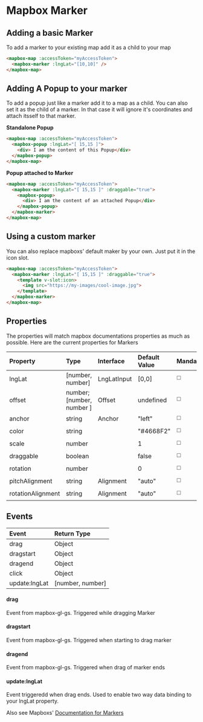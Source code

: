 # Mapbox Marker

## Adding a basic Marker

To add a marker to your existing map add it as a child to your map
```html
<mapbox-map :accessToken="myAccessToken">
  <mapbox-marker :lngLat="[10,10]" />
</mapbox-map>
```

## Adding A Popup to your marker
To add a popup just like a marker add it to a map as a child. You can also set it as the child of a marker. In that case it will ignore it's coordinates and attach itsself to that marker.

**Standalone Popup**
```html
<mapbox-map :accessToken="myAccessToken">
  <mapbox-popup :lngLat="[ 15,15 ]">
    <div> I am the content of this Popup</div>
  </mapbox-popup>
</mapbox-map>
```

**Popup attached to Marker**
```html
<mapbox-map :accessToken="myAccessToken">
  <mapbox-marker :lngLat="[ 15,15 ]" :draggable="true">
    <mapbox-popup>
      <div> I am the content of an attached Popup</div>
    </mapbox-popup>
  </mapbox-marker>
</mapbox-map>
```

## Using a custom marker
You can also replace mapboxs' default maker by your own. Just put it in the icon slot.
```html
<mapbox-map :accessToken="myAccessToken">
  <mapbox-marker :lngLat="[ 15,15 ]" :draggable="true">
    <template v-slot:icon>
      <img src="https://my-images/cool-image.jpg">
    </template>
  </mapbox-marker>
</mapbox-map>
```

## Properties

The properties will match mapbox documentations properties as much as possible. Here are the current properties for Markers

| Property          | Type                      | Interface   | Default Value | Mandatiry             | Reactive              |
| :---------------- | :------------------------ | :---------- | :------------ | --------------------- | --------------------- |
| lngLat            | [number, number]          | LngLatInput | [0,0]         | :white_medium_square: | :white_check_mark:    |
| offset            | number; [number, number ] | Offset      | undefined     | :white_medium_square: | :white_check_mark:    |
| anchor            | string                    | Anchor      | "left"        | :white_medium_square: | :white_medium_square: |
| color             | string                    |             | "#4668F2"     | :white_medium_square: | :white_check_mark:    |
| scale             | number                    |             | 1             | :white_medium_square: | :white_check_mark:    |
| draggable         | boolean                   |             | false         | :white_medium_square: | :white_check_mark:    |
| rotation          | number                    |             | 0             | :white_medium_square: | :white_check_mark:    |
| pitchAlignment    | string                    | Alignment   | "auto"        | :white_medium_square: | :white_check_mark:    |
| rotationAlignment | string                    | Alignment   | "auto"        | :white_medium_square: | :white_check_mark:    |


## Events

| Event         | Return Type      |
| :------------ | :--------------- |
| drag          | Object           |
| dragstart     | Object           |
| dragend       | Object           |
| click         | Object           |
| update:lngLat | [number, number] |

#### drag
Event from mapbox-gl-gs. Triggered while dragging Marker

#### dragstart
Event from mapbox-gl-gs. Triggered when starting to drag marker

#### dragend
Event from mapbox-gl-gs. Triggered when drag of marker ends

#### update:lngLat
Event triggeredd when drag ends. Used to enable two way data binding to your lngLat property.

Also see Mapboxs' [Documentation for Markers](https://docs.mapbox.com/mapbox-gl-js/api/markers/#marker)